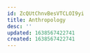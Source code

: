 ```yaml
---
id: ZcQUtChnvBesVTCLOI9yi
title: Anthropology
desc: ''
updated: 1638567422741
created: 1638567422741
---
```


